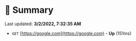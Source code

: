 # 📖 Summary
Last updated: **3/2/2022, 7:32:35 AM**

- `GET` [https://google.com](https://google.com) - **Up** (151ms)
